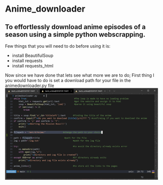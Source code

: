 # Anime_downloader

## To effortlessly download anime episodes of a season using a simple python webscrapping.

Few things that you will need to do before using it is:

- install BeautifulSoup
- install requests
- install requests_html

Now since we have done that lets see what more we are to do;
First thing I you would have to do is set a download path for your file in the animedownloader.py file
![alt text](https://github.com/Athul-das7/Anime_downloader/blob/main/Annotation%202020-12-16%20135837.jpg "Change path as your choice")
